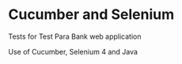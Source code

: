 # Cucumber and Selenium 

Tests for Test Para Bank web application

Use of Cucumber, Selenium 4 and Java
